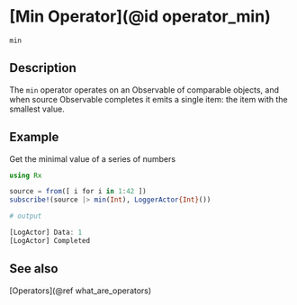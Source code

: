 # [Min Operator](@id operator_min)

```@docs
min
```

## Description

The `min` operator operates on an Observable of comparable objects, and when source Observable completes it emits a single item: the item with the smallest value.

## Example

Get the minimal value of a series of numbers

```julia
using Rx

source = from([ i for i in 1:42 ])
subscribe!(source |> min(Int), LoggerActor{Int}())

# output

[LogActor] Data: 1
[LogActor] Completed
```

## See also

[Operators](@ref what_are_operators)
